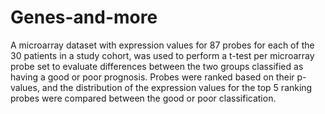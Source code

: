 # Genes-and-more
A microarray dataset with expression values for 87 probes for each of the 30 patients in a study cohort, was used to perform a t-test per microarray probe set to evaluate differences between the two groups classified as having a good or poor prognosis. Probes were ranked based on their p-values, and the distribution of the expression values for the top 5 ranking probes were compared between the good or poor classification.

